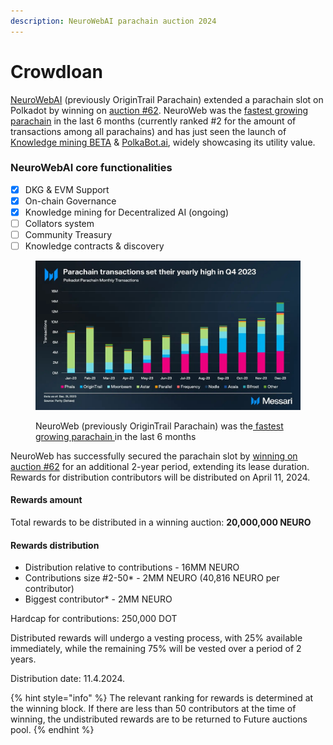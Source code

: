 ```yaml
---
description: NeuroWebAI parachain auction 2024
---
```


# Crowdloan

[NeuroWebAI](http://neuroweb.ai) (previously OriginTrail Parachain) extended a parachain slot on Polkadot by winning on [auction #62](https://parachains.info/auctions/polkadot-60-66#neuroweb). NeuroWeb was the [fastest growing parachain](https://twitter.com/DrevZiga/status/1752949817658020092) in the last 6 months (currently ranked #2 for the amount of transactions among all parachains) and has just seen the launch of [Knowledge mining BETA](https://x.com/NeuroWebAI/status/1747323072015720474?s=20) & [PolkaBot.ai](https://twitter.com/PolkabotAI), widely showcasing its utility value.&#x20;

### NeuroWebAI core functionalities

* [x] DKG & EVM Support
* [x] On-chain Governance
* [x] Knowledge mining for Decentralized AI (ongoing)
* [ ] Collators system
* [ ] Community Treasury
* [ ] Knowledge contracts & discovery

<figure><img src="../.gitbook/assets/GFO43N9XsAAJVkx.jpeg" alt=""><figcaption><p>NeuroWeb (previously OriginTrail Parachain) was the<a href="https://twitter.com/DrevZiga/status/1752949817658020092"> fastest growing parachain </a>in the last 6 months</p></figcaption></figure>

NeuroWeb has successfully secured the parachain slot by [winning on auction #62](https://parachains.info/auctions/polkadot-60-66#neuroweb) for an additional 2-year period, extending its lease duration.  Rewards for distribution contributors will be distributed on April 11, 2024.

#### Rewards amount

Total rewards to be distributed in a winning auction: **20,000,000 NEURO**

#### Rewards distribution

* Distribution relative to contributions - 16MM NEURO
* Contributions size #2-50\* - 2MM NEURO (40,816 NEURO per contributor)
* Biggest contributor\* - 2MM NEURO

Hardcap for contributions:  250,000 DOT

Distributed rewards will undergo a vesting process, with 25% available immediately, while the remaining 75% will be vested over a period of 2 years.

Distribution date: 11.4.2024.

{% hint style="info" %}
The relevant ranking for rewards is determined at the winning block. If there are less than 50 contributors at the time of winning, the undistributed rewards are to be returned to Future auctions pool.
{% endhint %}

